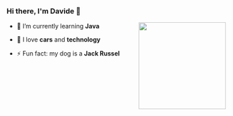 
### Hi there, I'm Davide 👋

<img align="right" width="200" height="200" src="https://c.tenor.com/yA5R1AMuuBAAAAAC/car-drift.gif">

- 🔭 I’m currently learning **Java**   
 
- 🌱 I love **cars** and **technology**

- ⚡ Fun fact: my dog is a **Jack Russel**



<!--
**DavideSaddi/DavideSaddi** is a ✨ _special_ ✨ repository because its `README.md` (this file) appears on your GitHub profile.

Here are some ideas to get you started:

- 🔭 I’m currently working on ...
- 🌱 I’m currently learning ...
- 🤔 I’m looking for help with ...
- 💬 Ask me about ...
- 📫 How to reach me: ...
- 😄 Pronouns: ...
- ⚡ Fun fact: ...
-->
